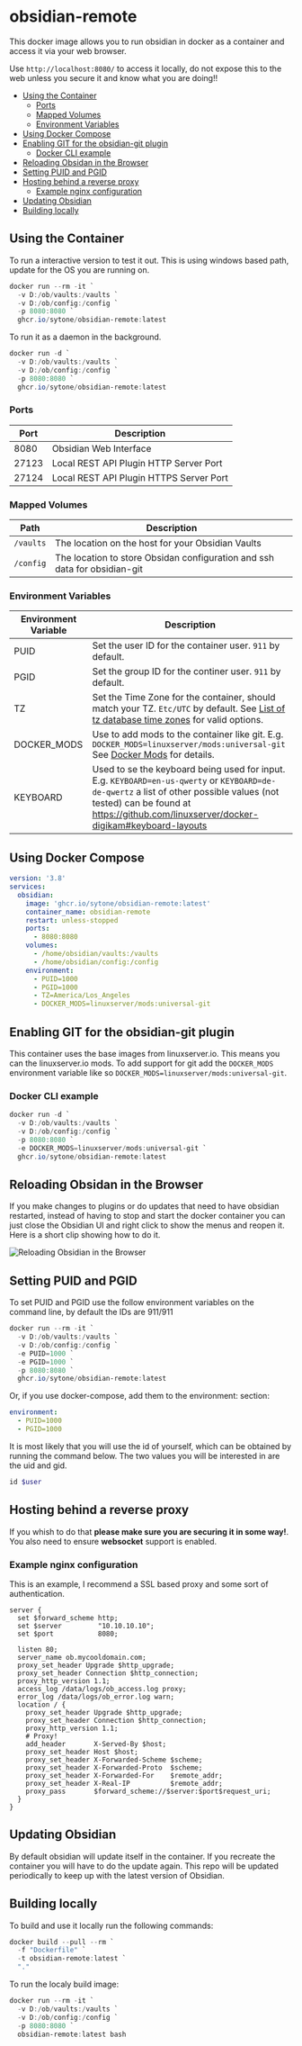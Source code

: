 # obsidian-remote

This docker image allows you to run obsidian in docker as a container and access it via your web browser.

Use `http://localhost:8080/` to access it locally, do not expose this to the web unless you secure it and know what you are doing!!

- [Using the Container](#using-the-container)
  - [Ports](#ports)
  - [Mapped Volumes](#mapped-volumes)
  - [Environment Variables](#environment-variables)
- [Using Docker Compose](#using-docker-compose)
- [Enabling GIT for the obsidian-git plugin](#enabling-git-for-the-obsidian-git-plugin)
  - [Docker CLI example](#docker-cli-example)
- [Reloading Obsidan in the Browser](#reloading-obsidan-in-the-browser)
- [Setting PUID and PGID](#setting-puid-and-pgid)
- [Hosting behind a reverse proxy](#hosting-behind-a-reverse-proxy)
  - [Example nginx configuration](#example-nginx-configuration)
- [Updating Obsidian](#updating-obsidian)
- [Building locally](#building-locally)

## Using the Container

To run a interactive version to test it out. This is using windows based path, update for the OS you are running on.

```PowerShell
docker run --rm -it `
  -v D:/ob/vaults:/vaults `
  -v D:/ob/config:/config `
  -p 8080:8080 `
  ghcr.io/sytone/obsidian-remote:latest
```

To run it as a daemon in the background.

```PowerShell
docker run -d `
  -v D:/ob/vaults:/vaults `
  -v D:/ob/config:/config `
  -p 8080:8080 `
  ghcr.io/sytone/obsidian-remote:latest
```

### Ports

| Port  | Description                             |
| ----- | --------------------------------------- |
| 8080  | Obsidian Web Interface                  |
| 27123 | Local REST API Plugin HTTP Server Port  |
| 27124 | Local REST API Plugin HTTPS Server Port |

### Mapped Volumes

| Path      | Description                                                               |
| --------- | ------------------------------------------------------------------------- |
| `/vaults` | The location on the host for your Obsidian Vaults                         |
| `/config` | The location to store Obsidan configuration and ssh data for obsidian-git |

### Environment Variables

| Environment Variable | Description                                                                                                                                                                                                                         |
| -------------------- | ----------------------------------------------------------------------------------------------------------------------------------------------------------------------------------------------------------------------------------- |
| PUID                 | Set the user ID for the container user. `911` by default.                                                                                                                                                                           |
| PGID                 | Set the group ID for the continer user. `911` by default.                                                                                                                                                                           |
| TZ                   | Set the Time Zone for the container, should match your TZ. `Etc/UTC` by default. See [List of tz database time zones](https://en.wikipedia.org/wiki/List_of_tz_database_time_zones) for valid options.                              |
| DOCKER_MODS          | Use to add mods to the container like git. E.g. `DOCKER_MODS=linuxserver/mods:universal-git` See [Docker Mods](https://github.com/linuxserver/docker-mods) for details.                                                             |
| KEYBOARD             | Used to se the keyboard being used for input. E.g. `KEYBOARD=en-us-qwerty` or `KEYBOARD=de-de-qwertz` a list of other possible values (not tested) can be found at <https://github.com/linuxserver/docker-digikam#keyboard-layouts> |

## Using Docker Compose

```YAML
version: '3.8'
services:
  obsidian:
    image: 'ghcr.io/sytone/obsidian-remote:latest'
    container_name: obsidian-remote
    restart: unless-stopped
    ports:
      - 8080:8080
    volumes:
      - /home/obsidian/vaults:/vaults
      - /home/obsidian/config:/config
    environment:
      - PUID=1000
      - PGID=1000
      - TZ=America/Los_Angeles
      - DOCKER_MODS=linuxserver/mods:universal-git
```

## Enabling GIT for the obsidian-git plugin

This container uses the base images from linuxserver.io. This means you can the linuxserver.io mods. To add support for git add the `DOCKER_MODS` environment variable like so `DOCKER_MODS=linuxserver/mods:universal-git`.

### Docker CLI example

```PowerShell
docker run -d `
  -v D:/ob/vaults:/vaults `
  -v D:/ob/config:/config `
  -p 8080:8080 `
  -e DOCKER_MODS=linuxserver/mods:universal-git `
  ghcr.io/sytone/obsidian-remote:latest
```

## Reloading Obsidan in the Browser

If you make changes to plugins or do updates that need to have obsidian restarted, instead of having to stop and start the docker container you can just close the Obsidian UI and right click to show the menus and reopen it. Here is a short clip showing how to do it.

![Reloading Obsidian in the Browser](./assets/ReloadExample.gif)

## Setting PUID and PGID

To set PUID and PGID use the follow environment variables on the command line, by default the IDs are 911/911

```PowerShell
docker run --rm -it `
  -v D:/ob/vaults:/vaults `
  -v D:/ob/config:/config `
  -e PUID=1000 `
  -e PGID=1000 `
  -p 8080:8080 `
  ghcr.io/sytone/obsidian-remote:latest
```

Or, if you use docker-compose, add them to the environment: section:

```yaml
environment:
  - PUID=1000
  - PGID=1000
```

It is most likely that you will use the id of yourself, which can be obtained by running the command below. The two values you will be interested in are the uid and gid.

```powershell
id $user
```

## Hosting behind a reverse proxy

If you whish to do that **please make sure you are securing it in some way!**. You also need to ensure **websocket** support is enabled.

### Example nginx configuration

This is an example, I recommend a SSL based proxy and some sort of authentication.

```
server {
  set $forward_scheme http;
  set $server         "10.10.10.10";
  set $port           8080;

  listen 80;
  server_name ob.mycooldomain.com;
  proxy_set_header Upgrade $http_upgrade;
  proxy_set_header Connection $http_connection;
  proxy_http_version 1.1;
  access_log /data/logs/ob_access.log proxy;
  error_log /data/logs/ob_error.log warn;
  location / {
    proxy_set_header Upgrade $http_upgrade;
    proxy_set_header Connection $http_connection;
    proxy_http_version 1.1;
    # Proxy!
    add_header       X-Served-By $host;
    proxy_set_header Host $host;
    proxy_set_header X-Forwarded-Scheme $scheme;
    proxy_set_header X-Forwarded-Proto  $scheme;
    proxy_set_header X-Forwarded-For    $remote_addr;
    proxy_set_header X-Real-IP          $remote_addr;
    proxy_pass       $forward_scheme://$server:$port$request_uri;
  }
}
```

## Updating Obsidian

By default obsidian will update itself in the container. If you recreate the container you will have to do the update again. This repo will be updated periodically to keep up with the latest version of Obsidian.

## Building locally

To build and use it locally run the following commands:

```PowerShell
docker build --pull --rm `
  -f "Dockerfile" `
  -t obsidian-remote:latest `
  "."
```

To run the localy build image:

```PowerShell
docker run --rm -it `
  -v D:/ob/vaults:/vaults `
  -v D:/ob/config:/config `
  -p 8080:8080 `
  obsidian-remote:latest bash
```
